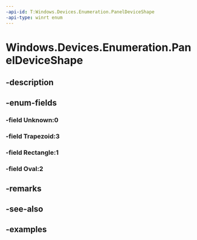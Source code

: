 ```yaml
---
-api-id: T:Windows.Devices.Enumeration.PanelDeviceShape
-api-type: winrt enum
---
```


<!-- Enumeration syntax.
public enum PanelDeviceShape : int 
-->

# Windows.Devices.Enumeration.PanelDeviceShape

## -description

## -enum-fields
### -field Unknown:0

### -field Trapezoid:3

### -field Rectangle:1

### -field Oval:2

## -remarks

## -see-also

## -examples


